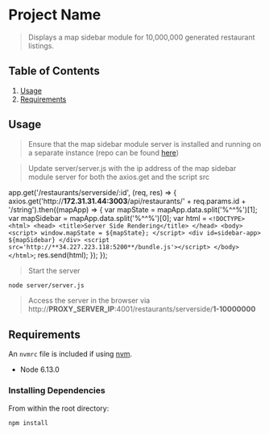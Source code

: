 # Project Name

> Displays a map sidebar module for 10,000,000 generated restaurant listings.

## Table of Contents

1. [Usage](#Usage)
1. [Requirements](#requirements)

## Usage

> Ensure that the map sidebar module server is installed and running on a separate instance (repo can be found [here](https://github.com/AnonymousBlobfish/map-sidebar))

> Update server/server.js with the ip address of the map sidebar module server for both the axios.get and the script src

>> 
app.get('/restaurants/serverside/:id', (req, res) => {
  axios.get('http://**172.31.31.44:3003**/api/restaurants/' + req.params.id + '/string').then((mapApp) => {
      var mapState = mapApp.data.split('%$%$^^%$%$')[1];
      var mapSidebar = mapApp.data.split('%$%$^^%$%$')[0];
      var html = `<!DOCTYPE>
        <html>
        <head>
          <title>Server Side Rendering</title>
        </head>
        <body>
        <script>
          window.mapState = ${mapState};
        </script>
        <div id=sidebar-app>
        ${mapSidebar}
        </div>
        <script src='http://**34.227.223.118:5200**/bundle.js'></script>
        </body>
        </html>`;
        res.send(html);
  });
});

> Start the server

```sh
node server/server.js
```

> Access the server in the browser via http://**PROXY_SERVER_IP**:4001/restaurants/serverside/**1-10000000**


## Requirements

An `nvmrc` file is included if using [nvm](https://github.com/creationix/nvm).

- Node 6.13.0

### Installing Dependencies

From within the root directory:

```sh
npm install
```


